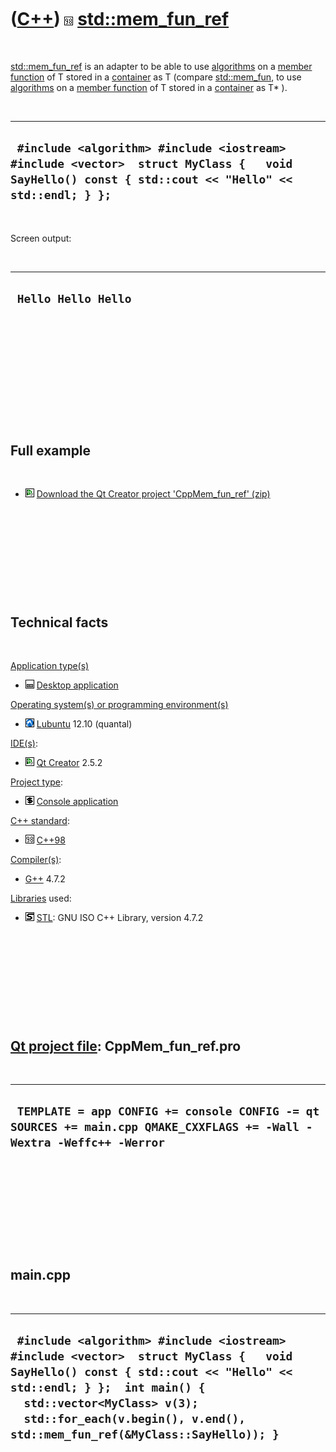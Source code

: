 
 

 

 

 

 

([C++](Cpp.md)) ![C++98](PicCpp98.png) [std::mem\_fun\_ref](CppStdMem_fun_ref.md)
================================================================================

 

[std::mem\_fun\_ref](CppStdMem_fun_ref.md) is an adapter to be able to use
[algorithms](CppAlgorithm.md) on a [member
function](CppMemberFunction.md) of T stored in a
[container](CppContainer.md) as T (compare
[std::mem\_fun](CppStdMem_fun.md), to use [algorithms](CppAlgorithm.md)
on a [member function](CppMemberFunction.md) of T stored in a
[container](CppContainer.md) as T\* ).

 

  ---------------------------------------------------------------------------------------------------------------------------------------------------
  ` #include <algorithm> #include <iostream> #include <vector>  struct MyClass {   void SayHello() const { std::cout << "Hello" << std::endl; } };`
  ---------------------------------------------------------------------------------------------------------------------------------------------------

 

Screen output:

 

  ----------------------
  ` Hello Hello Hello`
  ----------------------

 

 

 

 

 

 

Full example
------------

 

-   ![Qt Creator](PicQtCreator.png) [Download the Qt Creator project
    'CppMem\_fun\_ref' (zip)](CppStdMem_fun_ref.md)

 

 

 

 

 

Technical facts
---------------

 

[Application type(s)](CppApplication.md)

-   ![Desktop](PicDesktop.png) [Desktop
    application](CppDesktopApplication.md)

[Operating system(s) or programming environment(s)](CppOs.md)

-   ![Lubuntu](PicLubuntu.png) [Lubuntu](CppLubuntu.md) 12.10 (quantal)

[IDE(s)](CppIde.md):

-   ![Qt Creator](PicQtCreator.png) [Qt Creator](CppQtCreator.md) 2.5.2

[Project type](CppQtProjectType.md):

-   ![console](PicConsole.png) [Console
    application](CppConsoleApplication.md)

[C++ standard](CppStandard.md):

-   ![C++98](PicCpp98.png) [C++98](Cpp98.md)

[Compiler(s)](CppCompiler.md):

-   [G++](CppGpp.md) 4.7.2

[Libraries](CppLibrary.md) used:

-   ![STL](PicStl.png) [STL](CppStl.md): GNU ISO C++ Library, version
    4.7.2

 

 

 

 

 

[Qt project file](CppQtProjectFile.md): CppMem\_fun\_ref.pro
-------------------------------------------------------------

 

  -----------------------------------------------------------------------------------------------------------------------
  ` TEMPLATE = app CONFIG += console CONFIG -= qt SOURCES += main.cpp QMAKE_CXXFLAGS += -Wall -Wextra -Weffc++ -Werror`
  -----------------------------------------------------------------------------------------------------------------------

 

 

 

 

 

main.cpp
--------

 

  ---------------------------------------------------------------------------------------------------------------------------------------------------------------------------------------------------------------------------------------------------------------------------
  ` #include <algorithm> #include <iostream> #include <vector>  struct MyClass {   void SayHello() const { std::cout << "Hello" << std::endl; } };  int main() {   std::vector<MyClass> v(3);   std::for_each(v.begin(), v.end(), std::mem_fun_ref(&MyClass::SayHello)); }`
  ---------------------------------------------------------------------------------------------------------------------------------------------------------------------------------------------------------------------------------------------------------------------------

 

 

 

 

 

 

